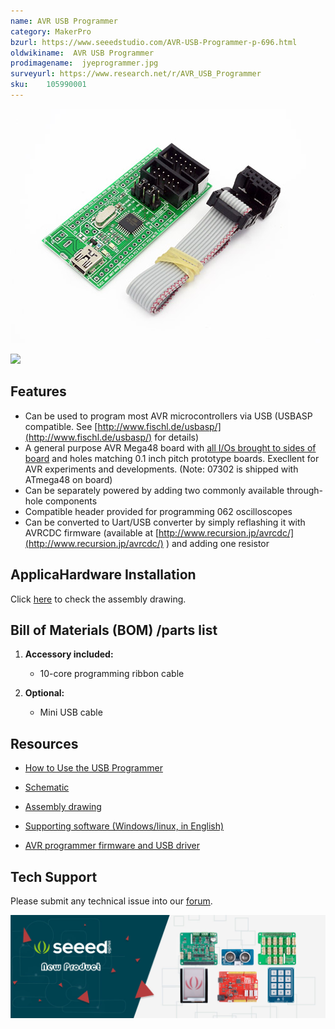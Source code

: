 ```yaml
---
name: AVR USB Programmer
category: MakerPro
bzurl: https://www.seeedstudio.com/AVR-USB-Programmer-p-696.html
oldwikiname:  AVR USB Programmer
prodimagename:  jyeprogrammer.jpg
surveyurl: https://www.research.net/r/AVR_USB_Programmer
sku:    105990001
---
```

![](https://github.com/SeeedDocument/AVR_USB_Programmer/raw/master/img/jyeprogrammer.jpg)

[![](https://github.com/SeeedDocument/Seeed-WiKi/raw/master/docs/images/300px-Get_One_Now_Banner-ragular.png)](https://www.seeedstudio.com/AVR-USB-Programmer-p-696.html)

##   Features

*   Can be used to program most AVR microcontrollers via USB (USBASP compatible. See [http://www.fischl.de/usbasp/](http://www.fischl.de/usbasp/) for details)
*   A general purpose AVR Mega48 board with [all I/Os brought to sides of board](http://www.jyetech.com/Products/073/07302_1.jpg) and holes matching 0.1 inch pitch prototype boards. Execllent for AVR experiments and developments. (Note: 07302 is shipped with ATmega48 on board)
*   Can be separately powered by adding two commonly available through-hole components
*   Compatible header provided for programming 062 oscilloscopes
*   Can be converted to Uart/USB converter by simply reflashing it with AVRCDC firmware (available at [http://www.recursion.jp/avrcdc/](http://www.recursion.jp/avrcdc/) ) and adding one resistor

##   ApplicaHardware Installation

Click [here](http://www.jyetech.com/Products/073/073_Assembly.pdf) to check the assembly drawing.

##   Bill of Materials (BOM) /parts list

1.  **Accessory included:**

    *   10-core programming ribbon cable

2.  **Optional:**

    *   Mini USB cable

##   Resources

*   [How to Use the USB Programmer](http://www.jyetech.com/Products/073/How%20to%20Use%20the%20USB%20Programmer.pdf)

*   [Schematic](http://www.jyetech.com/Products/073/073_Schematic.pdf)

*   [Assembly drawing](http://www.jyetech.com/Products/073/073_Assembly.pdf)

*   [Supporting software (Windows/linux, in English)](http://extremeelectronics.co.in/avr-tutorials/gui-software-for-usbasp-based-usb-avr-programmers/)

*   [AVR programmer firmware and USB driver](http://www.jyetech.com/Products/073/usbasp.2009-02-28.tar.gz)

## Tech Support
Please submit any technical issue into our [forum](http://forum.seeedstudio.com/). <br /><p style="text-align:center"><a href="https://www.seeedstudio.com/act-4.html?utm_source=wiki&utm_medium=wikibanner&utm_campaign=newproducts" target="_blank"><img src="https://github.com/SeeedDocument/Wiki_Banner/raw/master/new_product.jpg" /></a></p>